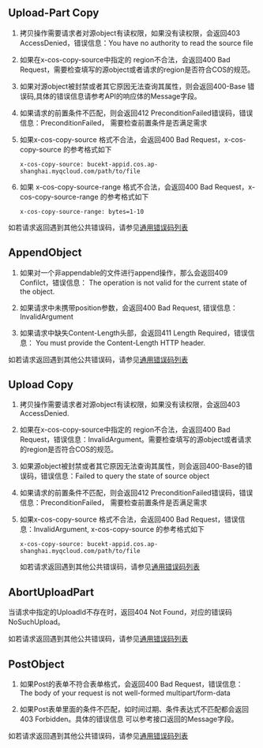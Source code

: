 ## Upload-Part Copy

1. 拷贝操作需要请求者对源object有读权限，如果没有读权限，会返回403 AccessDenied，错误信息：You have no authority to read the source file 

2. 如果在x-cos-copy-source中指定的 region不合法，会返回400 Bad Request，需要检查填写的源object或者请求的region是否符合COS的规范。

3. 如果对源object被封禁或者其它原因无法查询其属性，则会返回400-Base 错误码,具体的错误信息请参考API的响应体的Message字段。

4. 如果请求的前置条件不匹配，则会返回412 PreconditionFailed错误码，错误信息：PreconditionFailed， 需要检查前置条件是否满足需求

5. 如果x-cos-copy-source 格式不合法，会返回400 Bad Request，x-cos-copy-source 的参考格式如下

   ```x-cos-copy-source: bucekt-appid.cos.ap-shanghai.myqcloud.com/path/to/file```

6. 如果 x-cos-copy-source-range 格式不合法，会返回400 Bad Request，x-cos-copy-source-range 的参考格式如下

    ```x-cos-copy-source-range: bytes=1-10```

如若请求返回遇到其他公共错误码，请参见[通用错误码列表]()

## AppendObject
1. 如果对一个非appendable的文件进行append操作，那么会返回409 Confilct，错误信息：
The operation is not valid for the current state of the object.

2. 如果请求中未携带position参数，会返回400 Bad Request, 错误信息：InvalidArgument

3. 如果请求中缺失Content-Length头部，会返回411 Length Required，错误信息：
You must provide the Content-Length HTTP header.

如若请求返回遇到其他公共错误码，请参见[通用错误码列表]()


## Upload Copy

1. 拷贝操作需要请求者对源object有读权限，如果没有读权限，会返回403 AccessDenied.

2. 如果在x-cos-copy-source中指定的 region不合法，会返回400 Bad Request，错误信息：InvalidArgument。需要检查填写的源object或者请求的region是否符合COS的规范。

3. 如果源object被封禁或者其它原因无法查询其属性，则会返回400-Base的错误码，错误信息：Failed to query the state of source object

4. 如果请求的前置条件不匹配，则会返回412 PreconditionFailed错误码，错误信息：PreconditionFailed， 需要检查前置条件是否满足需求

5. 如果x-cos-copy-source 格式不合法，会返回400 Bad Request，错误信息：InvalidArgument, x-cos-copy-source 的参考格式如下

   ```x-cos-copy-source: bucekt-appid.cos.ap-shanghai.myqcloud.com/path/to/file```
   
   如若请求返回遇到其他公共错误码，请参见[通用错误码列表]()



## AbortUploadPart

 当请求中指定的UploadId不存在时，返回404 Not Found，对应的错误码NoSuchUpload。

 如若请求返回遇到其他公共错误码，请参见[通用错误码列表]()

## PostObject

1. 如果Post的表单不符合表单格式，会返回400 Bad Request，错误信息：
 The body of your request is not well-formed multipart/form-data

2. 如果Post表单里面的条件不匹配，如时间过期、条件表达式不匹配都会返回403 Forbidden。具体的错误信息
可以参考接口返回的Message字段。

如若请求返回遇到其他公共错误码，请参见[通用错误码列表]()
